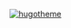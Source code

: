 [![hugotheme](https://img.shields.io/badge/Hugo_theme-eureka-38b2ac.svg)](https://github.com/wangchucheng/hugo-eureka)

